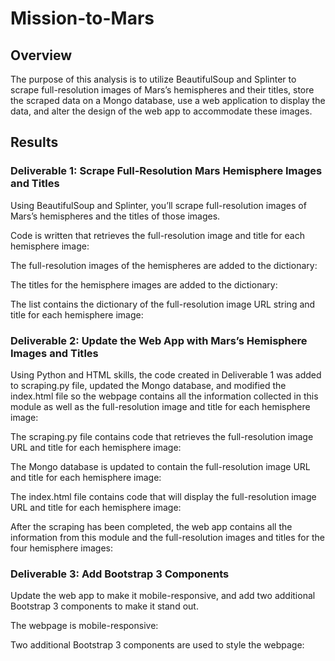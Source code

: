 # Mission-to-Mars

## Overview
The purpose of this analysis is to utilize BeautifulSoup and Splinter to scrape full-resolution images of Mars’s hemispheres and their titles, store the scraped data on a Mongo database, use a web application to display the data, and alter the design of the web app to accommodate these images.

## Results 

### Deliverable 1: Scrape Full-Resolution Mars Hemisphere Images and Titles
Using BeautifulSoup and Splinter, you’ll scrape full-resolution images of Mars’s hemispheres and the titles of those images.


Code is written that retrieves the full-resolution image and title for each hemisphere image: 

The full-resolution images of the hemispheres are added to the dictionary: 

The titles for the hemisphere images are added to the dictionary: 

The list contains the dictionary of the full-resolution image URL string and title for each hemisphere image: 


### Deliverable 2: Update the Web App with Mars’s Hemisphere Images and Titles
Using Python and HTML skills, the code created in Deliverable 1 was added to scraping.py file, updated the Mongo database, and modified the index.html file so the webpage contains all the information collected in this module as well as the full-resolution image and title for each hemisphere image: 

The scraping.py file contains code that retrieves the full-resolution image URL and title for each hemisphere image: 

The Mongo database is updated to contain the full-resolution image URL and title for each hemisphere image: 

The index.html file contains code that will display the full-resolution image URL and title for each hemisphere image: 

After the scraping has been completed, the web app contains all the information from this module and the full-resolution images and titles for the four hemisphere images: 

### Deliverable 3: Add Bootstrap 3 Components
Update the web app to make it mobile-responsive, and add two additional Bootstrap 3 components to make it stand out.


The webpage is mobile-responsive: 

Two additional Bootstrap 3 components are used to style the webpage: 
